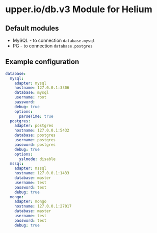 # upper.io/db.v3 Module for Helium

## Default modules

- MySQL - to connection `database.mysql`
- PG - to connection `database.postgres`

## Example configuration

```yaml
database:
  mysql:
    adapter: mysql
    hostname: 127.0.0.1:3306
    database: mysql
    username: root
    password:
    debug: true
    options:
      parseTime: true
  postgres:
    adapter: postgres
    hostname: 127.0.0.1:5432
    database: postgres
    username: postgres
    password: postgres
    debug: true
    options:
      sslmode: disable
  mssql:
    adapter: mssql
    hostname: 127.0.0.1:1433
    database: master
    username: test
    password: test
    debug: true
  mongo:
    adapter: mongo
    hostname: 127.0.0.1:27017
    database: master
    username: test
    password: test
    debug: true
```
